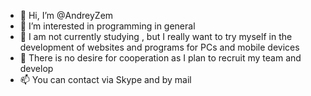 - 👋 Hi, I’m @AndreyZem
- 👀 I’m interested in programming in general
- 🌱 I am not currently studying , but I really want to try myself in the development of websites and programs for PCs and mobile devices
- 💞️ There is no desire for cooperation as I plan to recruit my team and develop
- 📫 You can contact via Skype and by mail

<!---
AndreyZem/AndreyZem is a ✨ special ✨ repository because its `README.md` (this file) appears on your GitHub profile.
You can click the Preview link to take a look at your changes.
--->
